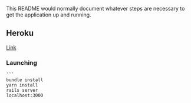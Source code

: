 This README would normally document whatever steps are necessary to get the
application up and running.

## Heroku
[Link](https://lit-refuge-83658.herokuapp.com/)

### Launching
    ```
    bundle install
    yarn install
    rails server
    localhost:3000